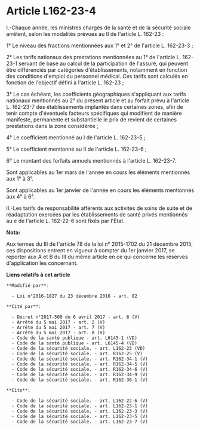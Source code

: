 # Article L162-23-4

I.-Chaque année, les ministres chargés de la santé et de la sécurité sociale arrêtent, selon les modalités prévues au II de
l'article L. 162-23 : 

1° Le niveau des fractions mentionnées aux 1° et 2° de l'article L. 162-23-3 ; 

2° Les tarifs nationaux des prestations mentionnées au 1° de l'article L. 162-23-1 servant de base au calcul de la
participation de l'assuré, qui peuvent être différenciés par catégories d'établissements, notamment en fonction des
conditions d'emploi du personnel médical. Ces tarifs sont calculés en fonction de l'objectif défini à l'article L. 162-23 ; 

3° Le cas échéant, les coefficients géographiques s'appliquant aux tarifs nationaux mentionnés au 2° du présent article et au
forfait prévu à l'article L. 162-23-7 des établissements implantés dans certaines zones, afin de tenir compte d'éventuels
facteurs spécifiques qui modifient de manière manifeste, permanente et substantielle le prix de revient de certaines
prestations dans la zone considérée ; 

4° Le coefficient mentionné au I de l'article L. 162-23-5 ; 

5° Le coefficient mentionné au II de l'article L. 162-23-6 ; 

6° Le montant des forfaits annuels mentionnés à l'article L. 162-23-7. 

Sont applicables au 1er mars de l'année en cours les éléments mentionnés aux 1° à 3°. 

Sont applicables au 1er janvier de l'année en cours les éléments mentionnés aux 4° à 6°. 

II.-Les tarifs de responsabilité afférents aux activités de soins de suite et de réadaptation exercées par les établissements
de santé privés mentionnés au e de l'article L. 162-22-6 sont fixés par l'Etat.

**Nota:**

Aux termes du III de l'article 78 de la loi n° 2015-1702 du 21 décembre 2015, ces dispositions entrent en vigueur à compter
du 1er janvier 2017, se reporter aux A et B du III du même article en ce qui concerne les réserves d'application les
concernant.

**Liens relatifs à cet article**

	**Modifié par**:

	  - Loi n°2016-1827 du 23 décembre 2016 - art. 82

	**Cité par**:

	  - Décret n°2017-500 du 6 avril 2017 - art. 6 (V)
	  - Arrêté du 5 mai 2017 - art. 2 (V)
	  - Arrêté du 5 mai 2017 - art. 7 (V)
	  - Arrêté du 5 mai 2017 - art. 8 (V)
	  - Code de la santé publique - art. L6145-1 (VD)
	  - Code de la santé publique - art. L6145-4 (VD)
	  - Code de la sécurité sociale. - art. L162-23 (VD)
	  - Code de la sécurité sociale. - art. R162-25 (V)
	  - Code de la sécurité sociale. - art. R162-34-1 (V)
	  - Code de la sécurité sociale. - art. R162-34-5 (V)
	  - Code de la sécurité sociale. - art. R162-34-6 (V)
	  - Code de la sécurité sociale. - art. R162-34-9 (V)
	  - Code de la sécurité sociale. - art. R162-36-1 (V)

	**Cite**:

	  - Code de la sécurité sociale. - art. L162-22-6 (V)
	  - Code de la sécurité sociale. - art. L162-23-1 (V)
	  - Code de la sécurité sociale. - art. L162-23-3 (V)
	  - Code de la sécurité sociale. - art. L162-23-5 (V)
	  - Code de la sécurité sociale. - art. L162-23-7 (V)
